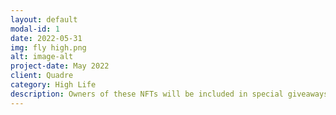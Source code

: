 ```yaml
---
layout: default
modal-id: 1
date: 2022-05-31
img: fly high.png
alt: image-alt
project-date: May 2022
client: Quadre
category: High Life
description: Owners of these NFTs will be included in special giveaways, free airdrops from our second collection + more to come. Follow @HighLifeNFTs on Twitter https://jumpnet.enjinx.io/eth/asset/70c0000000003307/
---
```

